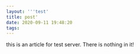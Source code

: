 ```yaml
---
layout: '''test'
title: post'
date: 2020-09-11 19:48:20
tags:
---
```

this is an article for test server. There is nothing in it!